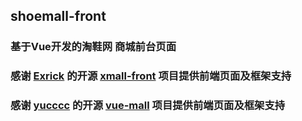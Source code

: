 ## shoemall-front
### 基于Vue开发的淘鞋网 商城前台页面

### 感谢 [Exrick](https://github.com/Exrick/) 的开源 [xmall-front](https://github.com/Exrick/xmall-front) 项目提供前端页面及框架支持

### 感谢 [yucccc](https://github.com/yucccc) 的开源 [vue-mall](https://github.com/yucccc/vue-mall) 项目提供前端页面及框架支持
